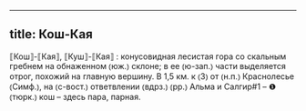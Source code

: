 
---
title: Кош-Кая
---
⟦Кош⟧-⟦Кая⟧, ⟦Куш⟧-⟦Кая⟧
: конусовидная лесистая гора со скальным гребнем на обнаженном ⦅юж.⦆ склоне; в ее ⦅ю-зап.⦆ части выделяется отрог, похожий на главную вершину. В 1,5 км. к ⦅З⦆ от ⦅н.п.⦆ Краснолесье ⦅Симф.⦆, на ⦅с-вост.⦆ ответвлении ⦅вдрз.⦆ ⦅рр.⦆ Альма и Салгир#1 – ❶ ⦅тюрк.⦆ кош – здесь пара, парная.

